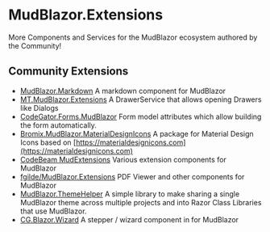 # MudBlazor.Extensions
More Components and Services for the MudBlazor ecosystem authored by the Community!


## Community Extensions
- [MudBlazor.Markdown](https://github.com/MyNihongo/MudBlazor.Markdown) A markdown component for MudBlazor
- [MT.MudBlazor.Extensions](https://github.com/Medtelligent/MT.MudBlazor.Extensions) A DrawerService that allows opening Drawers like Dialogs 
- [CodeGator.Forms.MudBlazor](https://github.com/CodeGator/CG.Blazor.Forms._MudBlazor) Form model attributes which allow building the form automatically.
- [Bromix.MudBlazor.MaterialDesignIcons](https://github.com/bromix/Bromix.MudBlazor.MaterialDesignIcons) A package for Material Design Icons based on [https://materialdesignicons.com](https://materialdesignicons.com)
- [CodeBeam MudExtensions](https://github.com/CodeBeamOrg/CodeBeam.MudExtensions) Various extension components for MudBlazor
- [fgilde/MudBlazor.Extensions](https://github.com/fgilde/MudBlazor.Extensions) PDF Viewer and other components for MudBlazor
- [MudBlazor.ThemeHelper](https://github.com/gismofx/MudBlazor.ThemeHelper) A simple library to make sharing a single MudBlazor theme across multiple projects and into Razor Class Libraries that use MudBlazor.
- [CG.Blazor.Wizard](https://github.com/CodeGator/CG.Blazor.Wizard) A stepper / wizard component in for MudBlazor

